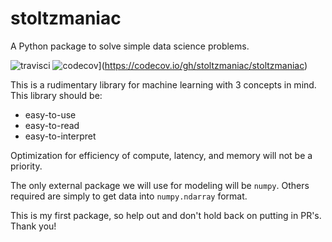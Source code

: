 # stoltzmaniac  

A Python package to solve simple data science problems. 

![travisci](https://travis-ci.com/stoltzmaniac/stoltzmaniac.svg?branch=master)
![codecov](https://codecov.io/gh/stoltzmaniac/stoltzmaniac/branch/master/graph/badge.svg)](https://codecov.io/gh/stoltzmaniac/stoltzmaniac)

This is a rudimentary library for machine learning with 3 concepts in mind. This library should be:
  - easy-to-use
  - easy-to-read
  - easy-to-interpret

Optimization for efficiency of compute, latency, and memory will not be a priority.

The only external package we will use for modeling will be `numpy`. Others required are simply to get data into `numpy.ndarray` format.

This is my first package, so help out and don't hold back on putting in PR's. Thank you!
 